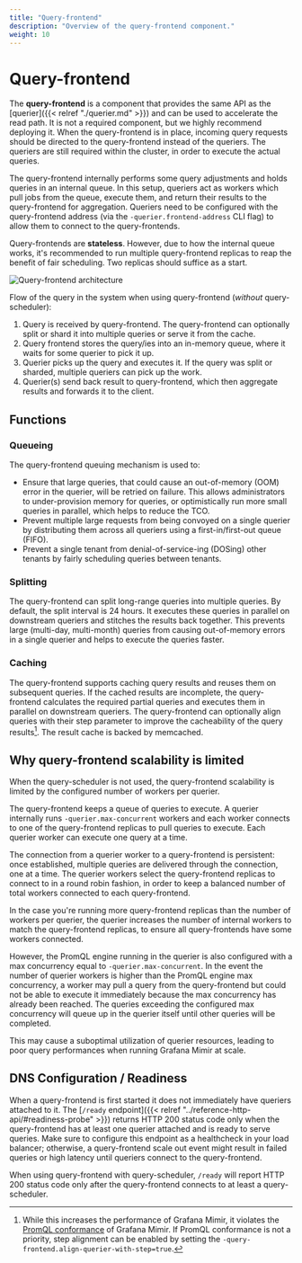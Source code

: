 ```yaml
---
title: "Query-frontend"
description: "Overview of the query-frontend component."
weight: 10
---
```


# Query-frontend

The **query-frontend** is a component that provides the same API as the [querier]({{< relref "./querier.md" >}}) and can be used to accelerate the read path. It is not a required component, but we highly recommend deploying it. When the query-frontend is in place, incoming query requests should be directed to the query-frontend instead of the queriers. The queriers are still required within the cluster, in order to execute the actual queries.

The query-frontend internally performs some query adjustments and holds queries in an internal queue. In this setup, queriers act as workers which pull jobs from the queue, execute them, and return their results to the query-frontend for aggregation. Queriers need to be configured with the query-frontend address (via the `-querier.frontend-address` CLI flag) to allow them to connect to the query-frontends.

Query-frontends are **stateless**. However, due to how the internal queue works, it's recommended to run multiple query-frontend replicas to reap the benefit of fair scheduling. Two replicas should suffice as a start.

![Query-frontend architecture](../../images/query-frontend-architecture.png)

[//]: # "Diagram source at https://docs.google.com/presentation/d/1bHp8_zcoWCYoNU2AhO2lSagQyuIrghkCncViSqn14cU/edit"

Flow of the query in the system when using query-frontend (_without_ query-scheduler):

1. Query is received by query-frontend. The query-frontend can optionally split or shard it into multiple queries or serve it from the cache.
2. Query frontend stores the query/ies into an in-memory queue, where it waits for some querier to pick it up.
3. Querier picks up the query and executes it. If the query was split or sharded, multiple queriers can pick up the work.
4. Querier(s) send back result to query-frontend, which then aggregate results and forwards it to the client.

## Functions

### Queueing

The query-frontend queuing mechanism is used to:

- Ensure that large queries, that could cause an out-of-memory (OOM) error in the querier, will be retried on failure. This allows administrators to under-provision memory for queries, or optimistically run more small queries in parallel, which helps to reduce the TCO.
- Prevent multiple large requests from being convoyed on a single querier by distributing them across all queriers using a first-in/first-out queue (FIFO).
- Prevent a single tenant from denial-of-service-ing (DOSing) other tenants by fairly scheduling queries between tenants.

### Splitting

The query-frontend can split long-range queries into multiple queries. By default, the split interval is 24 hours. It executes these queries in parallel on downstream queriers and stitches the results back together. This prevents large (multi-day, multi-month) queries from causing out-of-memory errors in a single querier and helps to execute the queries faster.

### Caching

The query-frontend supports caching query results and reuses them on subsequent queries. If the cached results are incomplete, the query-frontend calculates the required partial queries and executes them in parallel on downstream queriers. The query-frontend can optionally align queries with their step parameter to improve the cacheability of the query results[^1]. The result cache is backed by memcached.

[^1]: While this increases the performance of Grafana Mimir, it violates the [PromQL conformance](https://prometheus.io/blog/2021/05/03/introducing-prometheus-conformance-program/) of Grafana Mimir. If PromQL conformance is not a priority, step alignment can be enabled by setting the `-query-frontend.align-querier-with-step=true`.

## Why query-frontend scalability is limited

When the query-scheduler is not used, the query-frontend scalability is limited by the configured number of workers per querier.

The query-frontend keeps a queue of queries to execute. A querier internally runs `-querier.max-concurrent` workers and each worker connects to one of the query-frontend replicas to pull queries to execute. Each querier worker can execute one query at a time.

The connection from a querier worker to a query-frontend is persistent: once established, multiple queries are delivered through the connection, one at a time. The querier workers select the query-frontend replicas to connect to in a round robin fashion, in order to keep a balanced number of total workers connected to each query-frontend.

In the case you're running more query-frontend replicas than the number of workers per querier, the querier increases the number of internal workers to match the query-frontend replicas, to ensure all query-frontends have some workers connected.

However, the PromQL engine running in the querier is also configured with a max concurrency equal to `-querier.max-concurrent`.
In the event the number of querier workers is higher than the PromQL engine max concurrency, a worker may pull a query from the query-frontend but could not be able to execute it immediately because the max concurrency has already been reached.
The queries exceeding the configured max concurrency will queue up in the querier itself until other queries will be completed.

This may cause a suboptimal utilization of querier resources, leading to poor query performances when running Grafana Mimir at scale.

## DNS Configuration / Readiness

When a query-frontend is first started it does not immediately have queriers attached to it. The [`/ready` endpoint]({{< relref "../reference-http-api/#readiness-probe" >}}) returns HTTP 200 status code only when the query-frontend has at least one querier attached and is ready to serve queries. Make sure to configure this endpoint as a healthcheck in your load balancer; otherwise, a query-frontend scale out event might result in failed queries or high latency until queriers connect to the query-frontend.

When using query-frontend with query-scheduler, `/ready` will report HTTP 200 status code only after the query-frontend connects to at least a query-scheduler.
